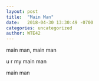 ```yaml
---
layout: post
title:  "Main Man"
date:   2018-04-30 13:30:49 -0700
categories: uncategorized
author: WTE42
---
```

main man, main man

u r my main man

main man
